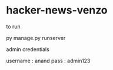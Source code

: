 # hacker-news-venzo

to run

py manage.py runserver


admin credentials

username : anand
pass :  admin123
